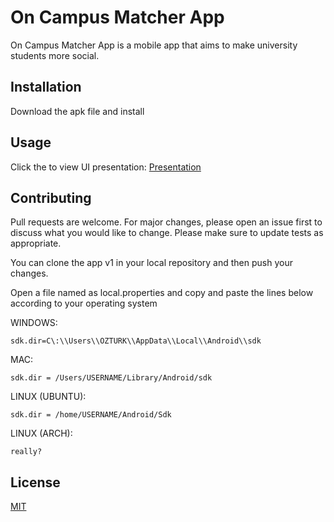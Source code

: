 # On Campus Matcher App

On Campus Matcher App is a mobile app that aims to make university students more social.

## Installation

Download the apk file and install

## Usage

Click the to view UI presentation: [Presentation](bit.ly/ocmpresentation)


## Contributing
Pull requests are welcome. For major changes, please open an issue first to discuss what you would like to change.
Please make sure to update tests as appropriate.

You can clone the app v1 in your local repository and then push your changes.

Open a file named as local.properties and copy and paste the lines below according to your operating system

WINDOWS:

```
sdk.dir=C\:\\Users\\OZTURK\\AppData\\Local\\Android\\sdk
```

MAC:
```
sdk.dir = /Users/USERNAME/Library/Android/sdk
```

LINUX (UBUNTU):
```
sdk.dir = /home/USERNAME/Android/Sdk
```

LINUX (ARCH):
```
really?
```

## License
[MIT](https://choosealicense.com/licenses/mit/)
